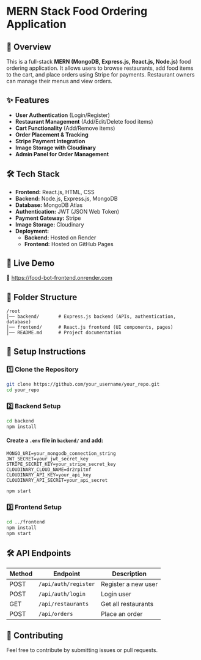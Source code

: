 # MERN Stack Food Ordering Application

## 📌 Overview
This is a full-stack **MERN (MongoDB, Express.js, React.js, Node.js)** food ordering application. It allows users to browse restaurants, add food items to the cart, and place orders using Stripe for payments. Restaurant owners can manage their menus and view orders.

## ✨ Features
- **User Authentication** (Login/Register)
- **Restaurant Management** (Add/Edit/Delete food items)
- **Cart Functionality** (Add/Remove items)
- **Order Placement & Tracking**
- **Stripe Payment Integration**
- **Image Storage with Cloudinary**
- **Admin Panel for Order Management**

## 🛠 Tech Stack
- **Frontend:** React.js, HTML, CSS
- **Backend:** Node.js, Express.js, MongoDB
- **Database:** MongoDB Atlas
- **Authentication:** JWT (JSON Web Token)
- **Payment Gateway:** Stripe
- **Image Storage:** Cloudinary
- **Deployment:**
  - **Backend:** Hosted on Render
  - **Frontend:** Hosted on GitHub Pages

## 🚀 Live Demo
🔗 https://food-bot-frontend.onrender.com

## 📂 Folder Structure
```
/root
│── backend/       # Express.js backend (APIs, authentication, database)
│── frontend/      # React.js frontend (UI components, pages)
│── README.md      # Project documentation
```

## 📌 Setup Instructions

### 1️⃣ Clone the Repository
```bash
git clone https://github.com/your_username/your_repo.git
cd your_repo
```

### 2️⃣ Backend Setup
```bash
cd backend
npm install
```
#### Create a `.env` file in `backend/` and add:
```
MONGO_URI=your_mongodb_connection_string
JWT_SECRET=your_jwt_secret_key
STRIPE_SECRET_KEY=your_stripe_secret_key
CLOUDINARY_CLOUD_NAME=dr2rpitnf
CLOUDINARY_API_KEY=your_api_key
CLOUDINARY_API_SECRET=your_api_secret
```
```bash
npm start
```

### 3️⃣ Frontend Setup
```bash
cd ../frontend
npm install
npm start
```

## 🛠 API Endpoints
| Method | Endpoint | Description |
|--------|------------|-------------|
| POST | `/api/auth/register` | Register a new user |
| POST | `/api/auth/login` | Login user |
| GET | `/api/restaurants` | Get all restaurants |
| POST | `/api/orders` | Place an order |

## 📢 Contributing
Feel free to contribute by submitting issues or pull requests.

